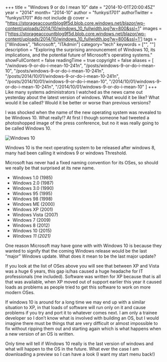 +++
title = "Windows 9 or do I mean 10"
date = "2014-10-01T20:00:45Z"
year = "2014"
month= "2014-10"
author = "funkysi1701"
authorTwitter = "funkysi1701" #do not include @
cover = "https://storageaccountblog9f5d.blob.core.windows.net/blazor/wp-content/uploads/2014/10/windows_10_fullwidth.jpg?w=800&ssl=1"
images = ['https://storageaccountblog9f5d.blob.core.windows.net/blazor/wp-content/uploads/2014/10/windows_10_fullwidth.jpg?w=800&ssl=1']
tags = ["Windows", "Microsoft", "ITAdmin"]
category="tech"
keywords = ["", ""]
description = "Exploring the surprising announcement of Windows 10, its implications, and the potential future of Microsoft's operating systems."
showFullContent = false
readingTime = true
copyright = false
aliases = [
    "/windows-9-or-do-i-mean-10-241n",
    "/posts/windows-9-or-do-i-mean-10",
    "/posts/windows-9-or-do-i-mean-10-241n",
    "/posts/2014/10/01/windows-9-or-do-i-mean-10-241n",
    "/posts/2014/10/01/windows-9-or-do-i-mean-10",
    "/2014/10/01/windows-9-or-do-i-mean-10-241n",
    "/2014/10/01/windows-9-or-do-i-mean-10"
]
+++
Like many systems administrators I watched as the news came out yesterday about the latest version of windows. What would it be like? What would it be called? Would it be better or worse than previous versions?

I was shocked when the name of the new operating system was revealed to be Windows 10. What really!? At first I though someone had tweeted a photoshopped image of the press conference, but no it was really going to be called Windows 10.

![Windows 10](https://storageaccountblog9f5d.blob.core.windows.net/blazor/wp-content/uploads/2014/10/windows_10_fullwidth.jpg?w=800&ssl=1)

Windows 10 is the next operating system to be released after windows 8, many had been calling it windows 9 or windows Threshold.

Microsoft has never had a fixed naming convention for its OSes, so should we really be that surprised at its new name.

- Windows 1.0 (1985)
- Windows 2.0 (1987)
- Windows 3.0 (1990)
- Windows 95 (1995)
- Windows 98 (1998)
- Windows ME (2000)
- Windows XP (2001)
- Windows Vista (2007)
- Windows 7 (2009)
- Windows 8 (2012)
- Windows 10 (2015)
- *Windows 11 (2021)*

One reason Microsoft may have gone with with Windows 10 is because they wanted to signify that the coming Windows release would be the last “major” Windows update. What does it mean to be the last major update?

If you look at the list of OSes above you will see that between XP and Vista was a huge 6 years, this gap is/has caused a huge headache for IT professionals (me included). Software was written for XP because that is all that was available, when XP moved out of support earlier this year it caused loads as problems as people tried to get this software to work on more modern OSes.

If windows 10 is around for a long time we may end up with a similar situation to XP, in that loads of software will run only on it and cause problems if you try and port it to whatever comes next. I am only a trainee developer so I don’t know what is involved with building an OS, but I would imagine there must be things that are very difficult or almost impossible to fix without ripping them out and starting again which is what happens when a new version of an OS is written.

Only time will tell if Windows 10 really is the last version of windows and what will happen to the OS in the future. What ever the case I am downloading a preview so I can have a look (I want my start menu back!)